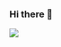 ### Hi there 👋
<a href="instagram.com/bum._.ii" target="_blank"><img src="https://img.shields.io/badge/#E4405F?style=flat&logo=appveyor&logoColor=#E4405F"/></a>
